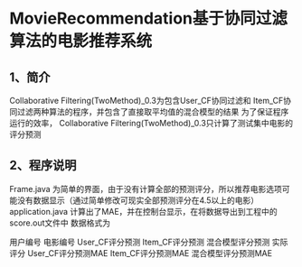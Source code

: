 # MovieRecommendation基于协同过滤算法的电影推荐系统
## 1、简介
Collaborative Filtering(TwoMethod)_0.3为包含User_CF协同过滤和 Item_CF协同过滤两种算法的程序，并包含了直接取平均值的混合模型的结果
 为了保证程序运行的效率， Collaborative Filtering(TwoMethod)_0.3只计算了测试集中电影的评分预测
 ## 2、程序说明
Frame.java  为简单的界面，由于没有计算全部的预测评分，所以推荐电影选项可能没有数据显示（通过简单修改可现实全部预测评分在4.5以上的电影）
application.java  计算出了MAE，并在控制台显示，在将数据导出到工程中的score.out文件中 数据格式为

用户编号  电影编号  User_CF评分预测  Item_CF评分预测  混合模型评分预测 实际评分  User_CF评分预测MAE  Item_CF评分预测MAE  混合模型评分预测MAE
